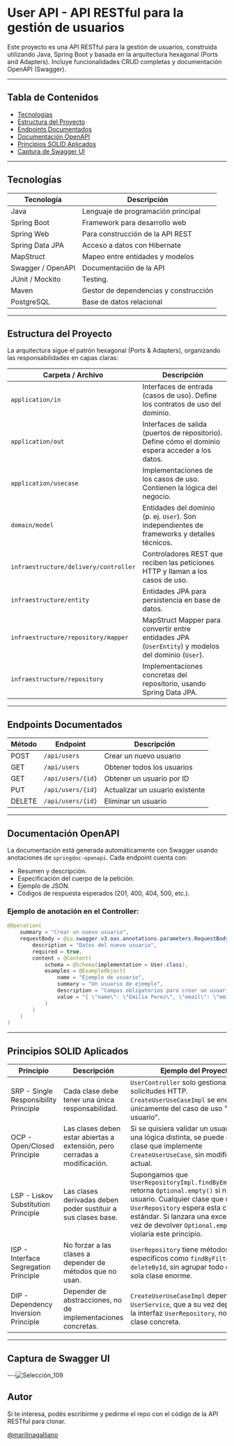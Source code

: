 # User API - API RESTful para la gestión de usuarios

Este proyecto es una API RESTful para la gestión de usuarios, construida utilizando Java, Spring Boot y basada en la arquitectura hexagonal (Ports and Adapters).
Incluye funcionalidades CRUD completas y documentación OpenAPI (Swagger).

---

## Tabla de Contenidos

* [Tecnologías](#tecnologías)
* [Estructura del Proyecto](#estructura-del-proyecto)
* [Endpoints Documentados](#endpoints-documentados)
* [Documentación OpenAPI](#documentación-openapi)
* [Principios SOLID Aplicados](#principios-solid-aplicados)
* [Captura de Swagger UI](#captura-de-swagger-ui)

---

## Tecnologías

| Tecnología        | Descripción                           |
| ----------------- | ------------------------------------  |
| Java              | Lenguaje de programación principal    |
| Spring Boot       | Framework para desarrollo web         |
| Spring Web        | Para construcción de la API REST      |
| Spring Data JPA   | Acceso a datos con Hibernate          |
| MapStruct         | Mapeo entre entidades y modelos       |
| Swagger / OpenAPI | Documentación de la API               |
| JUnit / Mockito   | Testing.                              |
| Maven             | Gestor de dependencias y construcción |
| PostgreSQL        | Base de datos relacional              |

---

## Estructura del Proyecto

La arquitectura sigue el patrón hexagonal (Ports & Adapters), organizando las responsabilidades en capas claras:

| Carpeta / Archivo                     | Descripción                                                                                        |
| ------------------------------------- | -------------------------------------------------------------------------------------------------- |
| `application/in`                      | Interfaces de entrada (casos de uso). Define los contratos de uso del dominio.                     |
| `application/out`                     | Interfaces de salida (puertos de repositorio). Define cómo el dominio espera acceder a los datos.  |
| `application/usecase`                 | Implementaciones de los casos de uso. Contienen la lógica del negocio.                             |
| `domain/model`                        | Entidades del dominio (p. ej. `User`). Son independientes de frameworks y detalles técnicos.       |
| `infraestructure/delivery/controller` | Controladores REST que reciben las peticiones HTTP y llaman a los casos de uso.                    |
| `infraestructure/entity`              | Entidades JPA para persistencia en base de datos.                                                  |
| `infraestructure/repository/mapper`   | MapStruct Mapper para convertir entre entidades JPA (`UserEntity`) y modelos del dominio (`User`). |
| `infraestructure/repository`          | Implementaciones concretas del repositorio, usando Spring Data JPA.                                |

---

## Endpoints Documentados

| Método | Endpoint          | Descripción                     |
| ------ | ----------------- | ------------------------------- |
| POST   | `/api/users`      | Crear un nuevo usuario          |
| GET    | `/api/users`      | Obtener todos los usuarios      |
| GET    | `/api/users/{id}` | Obtener un usuario por ID       |
| PUT    | `/api/users/{id}` | Actualizar un usuario existente |
| DELETE | `/api/users/{id}` | Eliminar un usuario             |

---

## Documentación OpenAPI

La documentación está generada automáticamente con Swagger usando anotaciones de `springdoc-openapi`. Cada endpoint cuenta con:

* Resumen y descripción.
* Especificación del cuerpo de la petición.
* Ejemplo de JSON.
* Códigos de respuesta esperados (201, 400, 404, 500, etc.).

### Ejemplo de anotación en el Controller:

```java
@Operation(
    summary = "Crear un nuevo usuario",
    requestBody = @io.swagger.v3.oas.annotations.parameters.RequestBody(
        description = "Datos del nuevo usuario",
        required = true,
        content = @Content(
            schema = @Schema(implementation = User.class),
            examples = @ExampleObject(
                name = "Ejemplo de usuario",
                summary = "Un usuario de ejemplo",
                description = "Campos obligatorios para crear un usuario",
                value = "{ \"name\": \"Emilia Perez\", \"email\": \"emilia.perez@example.com\", \"password\": \"123456\" }"
            )
        )
    )
)
```

---

## Principios SOLID Aplicados

| Principio                             | Descripción                                                                | Ejemplo del Proyecto                                                                                                                    |
| ------------------------------------- | -------------------------------------------------------------------------- | --------------------------------------------------------------------------------------------------------------------------------------- |
| SRP - Single Responsibility Principle | Cada clase debe tener una única responsabilidad.                           | `UserController` solo gestiona solicitudes HTTP. `CreateUserUseCaseImpl` se encarga únicamente del caso de uso "crear usuario".         |
| OCP - Open/Closed Principle           | Las clases deben estar abiertas a extensión, pero cerradas a modificación. | Si se quisiera validar un usuario con una lógica distinta, se puede crear otra clase que implemente `CreateUserUseCase`, sin modificar la actual.                                          |
| LSP - Liskov Substitution Principle   | Las clases derivadas deben poder sustituir a sus clases base.              | Supongamos que `UserRepositoryImpl.findByEmail(email)` retorna `Optional.empty()` si no existe el usuario. Cualquier clase que use `UserRepository` espera esta conducta estándar. Si lanzara una excepción en vez de devolver `Optional.empty()`, se violaría este principio. |
| ISP - Interface Segregation Principle | No forzar a las clases a depender de métodos que no usan.                  | `UserRepository` tiene métodos específicos como `findByFilter`, `save`, `deleteById`, sin agrupar todo en una sola clase enorme.        |
| DIP - Dependency Inversion Principle  | Depender de abstracciones, no de implementaciones concretas.               | `CreateUserUseCaseImpl` depende de `UserService`, que a su vez depende de la interfaz `UserRepository`, no de una clase concreta.       |

---

## Captura de Swagger UI


---![Selección_109](https://github.com/user-attachments/assets/a4c5f316-4aa2-4a54-8249-1de61db8ced5)


## Autor

Si te interesa, podés escribirme y pedirme el repo con el código de la API RESTful para clonar.

[@marilinagalliano](https://github.com/marilinagalliano)
